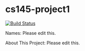 # cs145-project1

[![Build Status](https://travis-ci.com/wwu-csci-145/project1-rick-best.svg?token=T1EjxfTcCJBWjRcYLWUM&branch=master)](https://travis-ci.com/wwu-csci-145/project1-rick-best)

Names: Please edit this.

About This Project: Please edit this.
